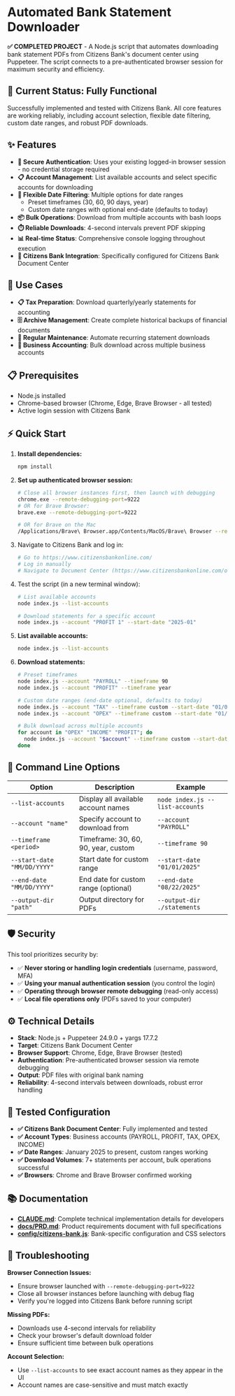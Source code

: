 # Automated Bank Statement Downloader

**✅ COMPLETED PROJECT** - A Node.js script that automates downloading bank statement PDFs from Citizens Bank's document center using Puppeteer. The script connects to a pre-authenticated browser session for maximum security and efficiency.

## 🎯 Current Status: Fully Functional

Successfully implemented and tested with Citizens Bank. All core features are working reliably, including account selection, flexible date filtering, custom date ranges, and robust PDF downloads.

## ✨ Features

- **🔐 Secure Authentication**: Uses your existing logged-in browser session - no credential storage required
- **📋 Account Management**: List available accounts and select specific accounts for downloading  
- **📅 Flexible Date Filtering**: Multiple options for date ranges
  - Preset timeframes (30, 60, 90 days, year)
  - Custom date ranges with optional end-date (defaults to today)
- **📦 Bulk Operations**: Download from multiple accounts with bash loops
- **⏱️ Reliable Downloads**: 4-second intervals prevent PDF skipping
- **📊 Real-time Status**: Comprehensive console logging throughout execution
- **🏦 Citizens Bank Integration**: Specifically configured for Citizens Bank Document Center

## 🚀 Use Cases

- **📋 Tax Preparation**: Download quarterly/yearly statements for accounting
- **🗄️ Archive Management**: Create complete historical backups of financial documents  
- **🔄 Regular Maintenance**: Automate recurring statement downloads
- **💼 Business Accounting**: Bulk download across multiple business accounts

## 📋 Prerequisites

- Node.js installed
- Chrome-based browser (Chrome, Edge, Brave Browser - all tested)
- Active login session with Citizens Bank

## ⚡ Quick Start

1. **Install dependencies:**

   ```bash
   npm install
   ```

2. **Set up authenticated browser session:**

   ```bash
   # Close all browser instances first, then launch with debugging
   chrome.exe --remote-debugging-port=9222
   # OR for Brave Browser:
   brave.exe --remote-debugging-port=9222
   
   # OR for Brave on the Mac
   /Applications/Brave\ Browser.app/Contents/MacOS/Brave\ Browser --remote-debugging-port=9222 --user-data-dir=/tmp/brave-debug
   ```

3. Navigate to Citizens Bank and log in:

   ```bash
   # Go to https://www.citizensbankonline.com/
   # Log in manually
   # Navigate to Document Center (https://www.citizensbankonline.com/olb-root/home/document-center)
   ```

4. Test the script (in a new terminal window):

   ```bash
   # List available accounts
   node index.js --list-accounts

   # Download statements for a specific account
   node index.js --account "PROFIT 1" --start-date "2025-01"
   ```

5. **List available accounts:**

   ```bash
   node index.js --list-accounts
   ```

6. **Download statements:**

   ```bash
   # Preset timeframes
   node index.js --account "PAYROLL" --timeframe 90
   node index.js --account "PROFIT" --timeframe year
   
   # Custom date ranges (end-date optional, defaults to today)
   node index.js --account "TAX" --timeframe custom --start-date "01/01/2025"
   node index.js --account "OPEX" --timeframe custom --start-date "01/01/2025" --end-date "08/22/2025"
   
   # Bulk download across multiple accounts
   for account in "OPEX" "INCOME" "PROFIT"; do 
     node index.js --account "$account" --timeframe custom --start-date "01/01/2025"
   done
   ```

## 🔧 Command Line Options

| Option | Description | Example |
|--------|-------------|---------|
| `--list-accounts` | Display all available account names | `node index.js --list-accounts` |
| `--account "name"` | Specify account to download from | `--account "PAYROLL"` |
| `--timeframe <period>` | Timeframe: 30, 60, 90, year, custom | `--timeframe 90` |
| `--start-date "MM/DD/YYYY"` | Start date for custom range | `--start-date "01/01/2025"` |
| `--end-date "MM/DD/YYYY"` | End date for custom range (optional) | `--end-date "08/22/2025"` |
| `--output-dir "path"` | Output directory for PDFs | `--output-dir ./statements` |

## 🛡️ Security

This tool prioritizes security by:

- ✅ **Never storing or handling login credentials** (username, password, MFA)
- ✅ **Using your manual authentication session** (you control the login)
- ✅ **Operating through browser remote debugging** (read-only access)
- ✅ **Local file operations only** (PDFs saved to your computer)

## ⚙️ Technical Details

- **Stack**: Node.js + Puppeteer 24.9.0 + yargs 17.7.2
- **Target**: Citizens Bank Document Center
- **Browser Support**: Chrome, Edge, Brave Browser (tested)
- **Authentication**: Pre-authenticated browser session via remote debugging
- **Output**: PDF files with original bank naming
- **Reliability**: 4-second intervals between downloads, robust error handling

## 🎯 Tested Configuration

- **✅ Citizens Bank Document Center**: Fully implemented and tested
- **✅ Account Types**: Business accounts (PAYROLL, PROFIT, TAX, OPEX, INCOME)  
- **✅ Date Ranges**: January 2025 to present, custom ranges working
- **✅ Download Volumes**: 7+ statements per account, bulk operations successful
- **✅ Browsers**: Chrome and Brave Browser confirmed working

## 📚 Documentation

- **[CLAUDE.md](CLAUDE.md)**: Complete technical implementation details for developers
- **[docs/PRD.md](docs/PRD.md)**: Product requirements document with full specifications  
- **[config/citizens-bank.js](config/citizens-bank.js)**: Bank-specific configuration and CSS selectors

## 🔧 Troubleshooting

**Browser Connection Issues:**

- Ensure browser launched with `--remote-debugging-port=9222`
- Close all browser instances before launching with debug flag
- Verify you're logged into Citizens Bank before running script

**Missing PDFs:**

- Downloads use 4-second intervals for reliability
- Check your browser's default download folder
- Ensure sufficient time between bulk operations

**Account Selection:**

- Use `--list-accounts` to see exact account names as they appear in the UI
- Account names are case-sensitive and must match exactly
